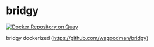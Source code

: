 # bridgy
[![Docker Repository on Quay](https://quay.io/repository/nicolinocuralli/bridgy/status "Docker Repository on Quay")](https://quay.io/repository/nicolinocuralli/bridgy)

bridgy dockerized (https://github.com/wagoodman/bridgy)
